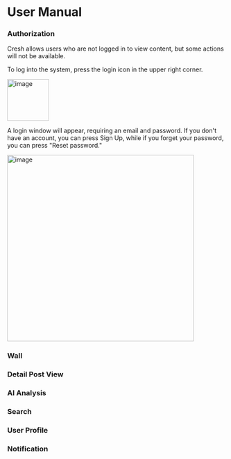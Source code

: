 # User Manual

### Authorization
Cresh allows users who are not logged in to view content, but some actions will not be available.

To log into the system, press the login icon in the upper right corner. 

<img width="96" alt="image" src="https://github.com/CreSh-Creativity-Share/.github/assets/18706771/82341d58-39d8-4117-9542-b8e042f06269">

A login window will appear, requiring an email and password. If you don't have an account, you can press Sign Up, while if you forget your password, you can press "Reset password."

<img width="430" alt="image" src="https://github.com/CreSh-Creativity-Share/.github/assets/18706771/3aefa0bf-8a9b-426c-b381-a679a60ec6d4">

### Wall

### Detail Post View

### AI Analysis

### Search

### User Profile

### Notification
